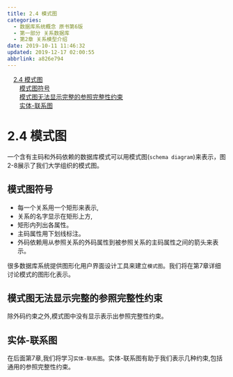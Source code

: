 ```yaml
---
title: 2.4 模式图
categories: 
  - 数据库系统概念 原书第6版
  - 第一部分 关系数据库
  - 第2章 关系模型介绍
date: 2019-10-11 11:46:32
updated: 2019-12-17 02:00:55
abbrlink: a826e794
---
```

<div id='my_toc'><a href="/ReadingNotes/a826e794/#2-4-模式图" class="header_1">2.4 模式图</a>&nbsp;<br><a href="/ReadingNotes/a826e794/#模式图符号" class="header_2">模式图符号</a>&nbsp;<br><a href="/ReadingNotes/a826e794/#模式图无法显示完整的参照完整性约束" class="header_2">模式图无法显示完整的参照完整性约束</a>&nbsp;<br><a href="/ReadingNotes/a826e794/#实体-联系图" class="header_2">实体-联系图</a>&nbsp;<br></div>
<style>.header_1{margin-left: 1em;}.header_2{margin-left: 2em;}.header_3{margin-left: 3em;}.header_4{margin-left: 4em;}.header_5{margin-left: 5em;}.header_6{margin-left: 6em;}</style>
<!--more-->
<script>if (navigator.platform.search('arm')==-1){document.getElementById('my_toc').style.display = 'none';}var e,p = document.getElementsByTagName('p');while (p.length>0) {e = p[0];e.parentElement.removeChild(e);}</script>

<!--end-->
<!--SSTStart-->
# 2.4 模式图 #
一个含有主码和外码依赖的数据库模式可以用模式图(`schema diagram`)来表示，图2-8展示了我们大学组织的模式图。
## 模式图符号 ##
- 每一个关系用一个矩形来表示,
- 关系的名字显示在矩形上方,
- 矩形内列出各属性。
- 主码属性用下划线标注。
- 外码依赖用从参照关系的外码属性到被参照关系的主码属性之间的箭头来表示。

很多数据库系统提供图形化用户界面设计工具来建立`模式图`。我们将在第7章详细讨论模式的图形化表示。
## 模式图无法显示完整的参照完整性约束 ##
除外码约束之外,模式图中没有显示表示出参照完整性约束。
## 实体-联系图 ##
在后面第7章,我们将学习`实体-联系图`。实体-联系图有助于我们表示几种约束,包括通用的参照完整性约束。

<!--SSTStop-->

